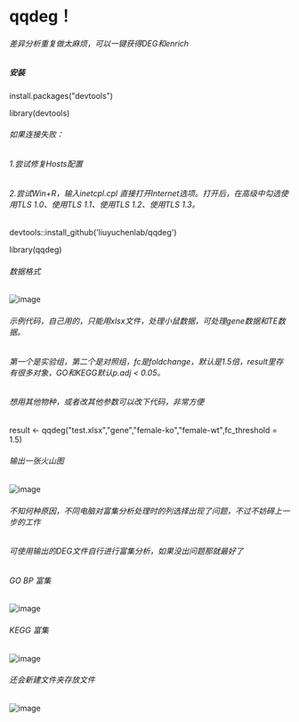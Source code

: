 # qqdeg！ 
###### 差异分析重复做太麻烦，可以一键获得DEG和enrich
##### 安装

install.packages("devtools")

library(devtools)  

###### 如果连接失败：  
###### 1.尝试修复Hosts配置  
###### 2.尝试Win+R，输入inetcpl.cpl 直接打开Internet选项。打开后，在高级中勾选使用TLS 1.0、使用TLS 1.1、使用TLS 1.2、使用TLS 1.3。

devtools::install_github('liuyuchenlab/qqdeg')  


library(qqdeg)  

###### 数据格式

![image](https://github.com/user-attachments/assets/7f48fb48-c7e4-4c7d-94b6-edd3760a83aa)

###### 示例代码，自己用的，只能用xlsx文件，处理小鼠数据，可处理gene数据和TE数据。

###### 第一个是实验组，第二个是对照组，fc是foldchange，默认是1.5倍，result里存有很多对象，GO和KEGG默认p.adj < 0.05。

###### 想用其他物种，或者改其他参数可以改下代码，非常方便 

result <- qqdeg("test.xlsx","gene","female-ko","female-wt",fc_threshold = 1.5)

###### 输出一张火山图
![image](https://github.com/user-attachments/assets/8443dde9-1d17-47a0-bcff-d22ea42c6b49)

###### 不知何种原因，不同电脑对富集分析处理时的列选择出现了问题，不过不妨碍上一步的工作

###### 可使用输出的DEG文件自行进行富集分析，如果没出问题那就最好了

###### GO BP 富集
![image](https://github.com/user-attachments/assets/612d569c-f38d-4bd3-902d-a6b0ed72022a)

###### KEGG 富集
![image](https://github.com/user-attachments/assets/246a62b7-0951-4246-88a9-e8083a37bc60)

###### 还会新建文件夹存放文件
![image](https://github.com/user-attachments/assets/fa96f77d-620d-4fe6-8693-72fb5d5bb3ca)












